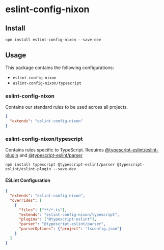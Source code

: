 # eslint-config-nixon

## Install

```
npm install eslint-config-nixon --save-dev
```

## Usage

This package contains the following configurations:

- `eslint-config-nixon`
- `eslint-config-nixon/typescript`

### eslint-config-nixon

Contains our standard rules to be used across all projects.

```json
{
  "extends": "eslint-config-nixon"
}
```

### eslint-config-nixon/typescript

Contains rules specific to TypeScript. Requires [@typescript-eslint/eslint-plugin](https://github.com/typescript-eslint/typescript-eslint/tree/master/packages/eslint-plugin) and [@typescript-eslint/parser](https://github.com/typescript-eslint/typescript-eslint/tree/master/packages/parser)

```
npm install typescript @typescript-eslint/parser @typescript-eslint/eslint-plugin --save-dev
```

#### ESLint Configuration

```json
{
  "extends": "eslint-config-nixon",
  "overrides": [
    {
      "files": ["**/*.ts"],
      "extends": "eslint-config-nixon/typescript",
      "plugins": ["@typescript-eslint"],
      "parser": "@typescript-eslint/parser",
      "parserOptions": {"project": "tsconfig.json"}
    }
  ]
}
```